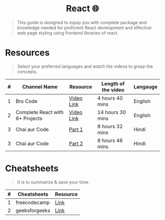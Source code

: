 <h1 align="center">
    React 🌐
</h1>

> This guide is designed to equip you with complete package and knowledge needed for proficient React development and effective web page styling using frontend libraries of react.

# Resources 
> Select your preferred languages and watch the videos to grasp the concepts.

|  #  |  Channel Name      |   Resource   |  Length of the video |    Langauge    |  
|-----|---------------------|----------------|----------------|----------------|
|1| Bro Code | [Video Link](https://www.youtube.com/watch?v=CgkZ7MvWUAA) | 4 hours 40 mins  | English | 
|2| Complete React with 6+ Projects  | [Video Link](https://www.youtube.com/watch?v=dz458ZkBMak) | 14 hours 30 mins | English | 
|3| Chai aur Code | [Part 1](https://www.youtube.com/watch?v=FxgM9k1rg0Q&t=29s) | 8 hours 32 mins| Hindi|
|3| Chai aur Code | [Part 2](https://www.youtube.com/watch?v=IdlF1zsUN3M&t=3s) | 8 hours 46 mins | Hindi|


# Cheatsheets 
> It is to summarize & save your time. 

|  #  |      Cheatsheets       |   Resource   |  
|-----|---------------------|----------------|
| 1 | freecodecamp| [Link](https://www.freecodecamp.org/news/the-react-cheatsheet/) |
| 2 | geeksforgeeks | [Link](https://www.geeksforgeeks.org/react-cheat-sheet/) |
